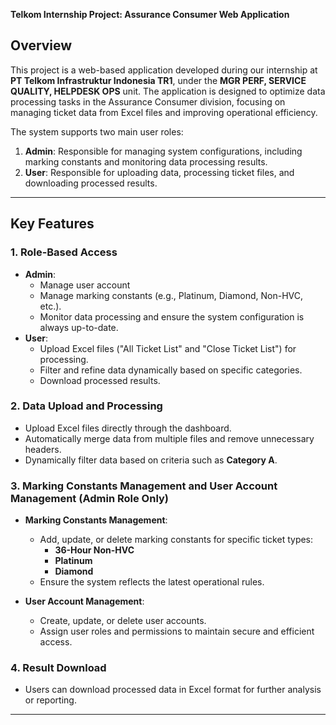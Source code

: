  **Telkom Internship Project: Assurance Consumer Web Application**

## **Overview**
This project is a web-based application developed during our internship at **PT Telkom Infrastruktur Indonesia TR1**, under the **MGR PERF, SERVICE QUALITY, HELPDESK OPS** unit. The application is designed to optimize data processing tasks in the Assurance Consumer division, focusing on managing ticket data from Excel files and improving operational efficiency.

The system supports two main user roles:  
1. **Admin**: Responsible for managing system configurations, including marking constants and monitoring data processing results.  
2. **User**: Responsible for uploading data, processing ticket files, and downloading processed results.

---

## **Key Features**

### **1. Role-Based Access**
- **Admin**:
  - Manage user account
  - Manage marking constants (e.g., Platinum, Diamond, Non-HVC, etc.).
  - Monitor data processing and ensure the system configuration is always up-to-date.
- **User**:
  - Upload Excel files ("All Ticket List" and "Close Ticket List") for processing.
  - Filter and refine data dynamically based on specific categories.
  - Download processed results.

### **2. Data Upload and Processing**
- Upload Excel files directly through the dashboard.
- Automatically merge data from multiple files and remove unnecessary headers.
- Dynamically filter data based on criteria such as **Category A**.

### **3. Marking Constants Management and User Account Management (Admin Role Only)**
- **Marking Constants Management**:
  - Add, update, or delete marking constants for specific ticket types:
    - **36-Hour Non-HVC**
    - **Platinum**
    - **Diamond**
  - Ensure the system reflects the latest operational rules.

- **User Account Management**:
  - Create, update, or delete user accounts.
  - Assign user roles and permissions to maintain secure and efficient access.


### **4. Result Download**
- Users can download processed data in Excel format for further analysis or reporting.


---